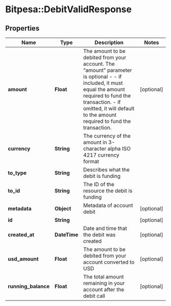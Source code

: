 # Bitpesa::DebitValidResponse

## Properties
Name | Type | Description | Notes
------------ | ------------- | ------------- | -------------
**amount** | **Float** | The amount to be debited from your account.  The “amount” parameter is optional - - if included, it must equal the amount required to fund the transaction. - if omitted, it will default to the amount required to fund the transaction.  | [optional] 
**currency** | **String** | The currency of the amount in 3-character alpha ISO 4217 currency format | 
**to_type** | **String** | Describes what the debit is funding | 
**to_id** | **String** | The ID of the resource the debit is funding | 
**metadata** | **Object** | Metadata of account debit | [optional] 
**id** | **String** |  | [optional] 
**created_at** | **DateTime** | Date and time that the debit was created | [optional] 
**usd_amount** | **Float** | The amount to be debited from your account converted to USD  | [optional] 
**running_balance** | **Float** | The total amount remaining in your account after the debit call  | [optional] 


